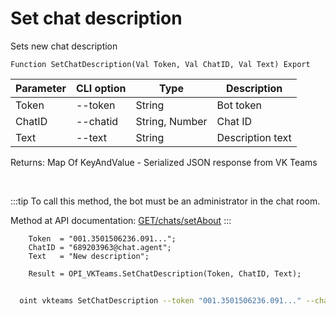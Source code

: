﻿---
sidebar_position: 13
---

# Set chat description
 Sets new chat description



`Function SetChatDescription(Val Token, Val ChatID, Val Text) Export`

  | Parameter | CLI option | Type | Description |
  |-|-|-|-|
  | Token | --token | String | Bot token |
  | ChatID | --chatid | String, Number | Chat ID |
  | Text | --text | String | Description text |

  
  Returns:  Map Of KeyAndValue - Serialized JSON response from VK Teams

<br/>

:::tip
To call this method, the bot must be an administrator in the chat room.

 Method at API documentation: [GET ​​/chats/setAbout](https://teams.vk.com/botapi/#/chats/get_chats_setAbout)
:::
<br/>


```bsl title="Code example"
    Token  = "001.3501506236.091...";
    ChatID = "689203963@chat.agent";
    Text   = "New description";

    Result = OPI_VKTeams.SetChatDescription(Token, ChatID, Text);
```



```sh title="CLI command example"
    
  oint vkteams SetChatDescription --token "001.3501506236.091..." --chatid "689203963@chat.agent" --text %text%

```

```json title="Result"

```

